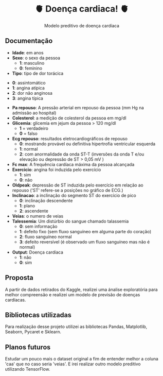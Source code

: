 <span align="center">
<h1> 🫀 Doença cardiaca! 🫀 </h1>
</span>

<p align="center">Modelo preditivo de doença cardíaca</p>


## **Documentação** 

* **Idade**: em anos
* **Sexo**: o sexo da pessoa
    - **1**: masculino
    - **0**: feminino
* **Tipo**: tipo de dor torácica
 - **0**: assintomático
 - **1**: angina atípica
 - **2**: dor não anginosa
 - **3**: angina típica
* **Pa repouso**: A pressão arterial em repouso da pessoa (mm Hg na admissão ao hospital)
* **Colesterol**: a medição de colesterol da pessoa em mg/dl
* **Glicemia**: glicemia em jejum da pessoa > 120 mg/dl
    - **1** = verdadeiro
    - **0** = falso
* **Ecg repouso**: resultados eletrocardiográficos de repouso
    - **0**: mostrando provável ou definitiva hipertrofia ventricular esquerda
    - **1**: normal
    - **2**: com anormalidade da onda ST-T (inversões da onda T e/ou elevação ou depressão de ST > 0,05 mV )
* **Fc max**: A frequência cardíaca máxima da pessoa alcançada
* **Exercicio**: angina foi induzida pelo exercício
    - **1**: sim
    - **0**: não
* **Oldpeak**: depressão de ST induzida pelo exercício em relação ao repouso ('ST' refere-se a posições no gráfico de ECG.)
* **Inclinacao**: a inclinação do segmento ST do exercício de pico 
    - **0**: inclinação descendente
    - **1**: plano
    - **2**: ascendente
* **Veias**: o numero de veias
* **Talessemia**: Um distúrbio do sangue chamado talassemia 
    - **0**: sem informação
    - **1**: defeito fixo (sem fluxo sanguíneo em alguma parte do coração)
    - **2**: fluxo sanguíneo normal
    - **3**: defeito reversível (é observado um fluxo sanguíneo mas não é normal)
* **Output**: Doença cardíaca
    - **1**: não
    - **0**: sim

## **Proposta** 

A partir de dados retirados do Kaggle, realizei uma ánalise exploratória para melhor compreensão e realizei um modelo de previsão de doenças cardíacas.

## **Bibliotecas utilizadas**

Para realização desse projeto utilizei as bibliotecas Pandas, Matplotlib, Seaborn, Pycaret e Sklearn.

## **Planos futuros** 

Estudar um pouco mais o dataset original a fim de entender melhor a coluna 'caa' que no caso seria 'veias'. E irei realizar outro modelo preditivo utilizando TensorFlow.
